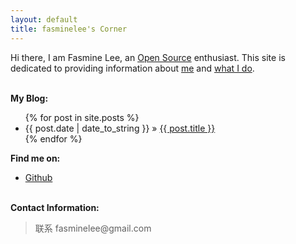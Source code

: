 ```yaml
---
layout: default
title: fasminelee's Corner
---
```


Hi there, I am Fasmine Lee, an [Open Source][oss] enthusiast. This site is
dedicated to providing information about [me](resume.html) and [what I do](/work).
<!-- I am a screencastr at <http://haoduoshipin.com>. -->
<p><br/><b>My Blog:</b></p>
  <ul class="posts">
    {% for post in site.posts %}
      <li>
        <span>{{ post.date | date_to_string }}</span> &raquo; 
        <a href="{{ post.url }}">{{ post.title }}</a></li>
        {% endfor %}
  </ul>

<p><b>Find me on:</b></p>

<ul>
  <li>
    <a href="http://github.com/fasminelee/">Github</a>
  </li>
</ul>
<p><br /><b>Contact Information:</b></p>

<blockquote>
  联系 fasminelee@gmail.com
</blockquote>

[oss]:http://en.wikipedia.org/wiki/Open_source